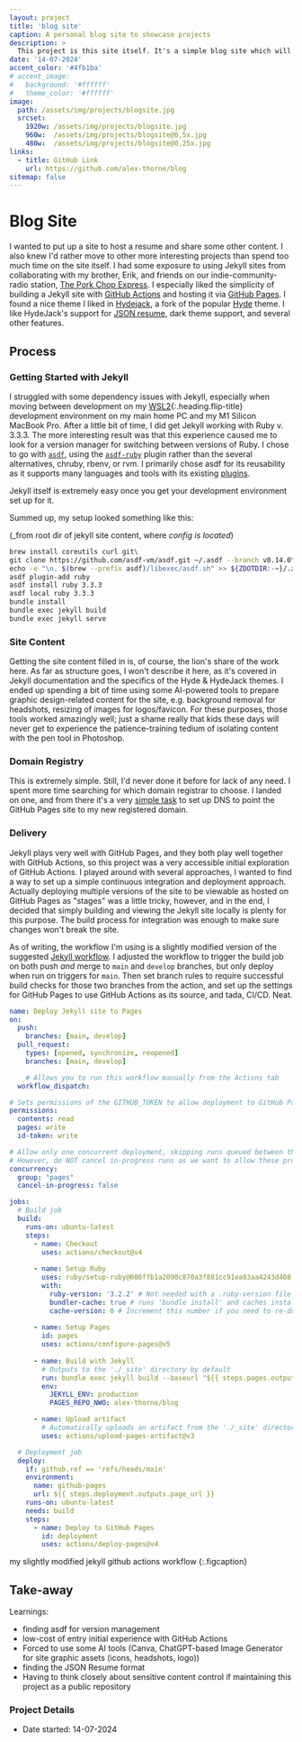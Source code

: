 ```yaml
---
layout: project
title: 'blog site'
caption: A personal blog site to showcase projects
description: >
  This project is this site itself. It's a simple blog site which will serve as a platform for documenting my journey through various projects. The development, deployment, and hosting of the blog site is the "project" that is documented here. 
date: '14-07-2024'
accent_color: '#4fb1ba'
# accent_image:
#   background: '#ffffff'
#   theme_color: '#ffffff'
image: 
  path: /assets/img/projects/blogsite.jpg
  srcset: 
    1920w: /assets/img/projects/blogsite.jpg
    960w:  /assets/img/projects/blogsite@0,5x.jpg
    480w:  /assets/img/projects/blogsite@0,25x.jpg
links:
  - title: GitHub Link 
    url: https://github.com/alex-thorne/blog
sitemap: false
---
```


# Blog Site

I wanted to put up a site to host a resume and share some other content. I also knew I'd rather move to other more interesting projects than spend too much time on the site itself. I had some exposure to using Jekyll sites from collaborating with my brother, Erik, and friends on our indie-community-radio station, [The Pork Chop Express](http://porkchopexpress.live/). I especially liked the simplicity of building a Jekyll site with [GitHub Actions](https://jekyllrb.com/docs/continuous-integration/github-actions/) and hosting it via [GitHub Pages](https://docs.github.com/en/pages/setting-up-a-github-pages-site-with-jekyll). I found a nice theme I liked in [Hydejack](https://hydejack.com/), a fork of the popular [Hyde](https://jekyllthemes.io/theme/hyde) theme. I like HydeJack's support for [JSON resume](https://jsonresume.org/), dark theme support, and several other features. 

## Process

### Getting Started with Jekyll
I struggled with some dependency issues with Jekyll, especially when moving between development on my [WSL2]{:.heading.flip-title} development environment on my main home PC and my M1 Silicon MacBook Pro. After a little bit of time, I did get Jekyll working with Ruby v. 3.3.3. The more interesting result was that this experience caused me to look for a version manager for switching between versions of Ruby. I chose to go with [`asdf`](https://github.com/asdf-vm/asdf), using the [`asdf-ruby`](https://github.com/asdf-vm/asdf-ruby?tab=readme-ov-file) plugin rather than the several alternatives, chruby, rbenv, or rvm. I primarily chose asdf for its reusability as it supports many languages and tools with its existing [plugins](https://github.com/asdf-vm/asdf-plugins). 

Jekyll itself is extremely easy once you get your development environment set up for it. 

Summed up, my setup looked something like this:

(_from root dir of jekyll site content, where _config is located_)

  ```bash
  brew install coreutils curl git\
  git clone https://github.com/asdf-vm/asdf.git ~/.asdf --branch v0.14.0\
  echo -e "\n. $(brew --prefix asdf)/libexec/asdf.sh" >> ${ZDOTDIR:-~}/.zshrc\
  asdf plugin-add ruby
  asdf install ruby 3.3.3
  asdf local ruby 3.3.3
  bundle install
  bundle exec jekyll build
  bundle exec jekyll serve
  ```

### Site Content

Getting the site content filled in is, of course, the lion's share of the work here. As far as structure goes, I won't describe it here, as it's covered in Jekyll documentation and the specifics of the Hyde & HydeJack themes. I ended up spending a bit of time using some AI-powered tools to prepare graphic design-related content for the site, e.g. background removal for headshots, resizing of images for logos/favicon. For these purposes, those tools worked amazingly well; just a shame really that kids these days will never get to experience the patience-training tedium of isolating content with the pen tool in Photoshop. 

### Domain Registry

This is extremely simple. Still, I'd never done it before for lack of any need. I spent more time searching for which domain registrar to choose. I landed on one, and from there it's a very [simple task](https://docs.github.com/en/pages/configuring-a-custom-domain-for-your-github-pages-site/managing-a-custom-domain-for-your-github-pages-site#configuring-an-apex-domain) to set up DNS to point the GitHub Pages site to my new registered domain.

### Delivery

Jekyll plays very well with GitHub Pages, and they both play well together with GitHub Actions, so this project was a very accessible initial exploration of GitHub Actions. I played around with several approaches, I wanted to find a way to set up a simple continuous integration and deployment approach. Actually deploying multiple versions of the site to be viewable as hosted on GitHub Pages as "stages" was a little tricky, however, and in the end, I decided that simply building and viewing the Jekyll site locally is plenty for this purpose. The build process for integration was enough to make sure changes won't break the site.

As of writing, the workflow I'm using is a slightly modified version of the suggested [Jekyll workflow](https://github.com/alex-thorne/blog/commit/7dbb6ba785f38f1d2b825f59c9a98ccc15860bc4https://github.com/actions/starter-workflows/blob/main/pages/jekyll.yml). I adjusted the workflow to trigger the build job on both push _and_ merge to `main` and `develop` branches, but only deploy when run on triggers for `main`. Then set branch rules to require successful build checks for those two branches from the action, and set up the settings for GitHub Pages to use GitHub Actions as its source, and tada, CI/CD. Neat.

```yaml
name: Deploy Jekyll site to Pages
on:
  push:
    branches: [main, develop]
  pull_request:
    types: [opened, synchronize, reopened]
    branches: [main, develop]

    # Allows you to run this workflow manually from the Actions tab
  workflow_dispatch:

# Sets permissions of the GITHUB_TOKEN to allow deployment to GitHub Pages
permissions:
  contents: read
  pages: write
  id-token: write

# Allow only one concurrent deployment, skipping runs queued between the run in-progress and latest queued.
# However, do NOT cancel in-progress runs as we want to allow these production deployments to complete.
concurrency:
  group: "pages"
  cancel-in-progress: false

jobs:
  # Build job
  build:
    runs-on: ubuntu-latest
    steps:
      - name: Checkout
        uses: actions/checkout@v4
      
      - name: Setup Ruby
        uses: ruby/setup-ruby@086ffb1a2090c870a3f881cc91ea83aa4243d408 # v1.195.0
        with:
          ruby-version: '3.2.2' # Not needed with a .ruby-version file
          bundler-cache: true # runs 'bundle install' and caches installed gems automatically
          cache-version: 0 # Increment this number if you need to re-download cached gems
      
      - name: Setup Pages
        id: pages
        uses: actions/configure-pages@v5
      
      - name: Build with Jekyll
        # Outputs to the './_site' directory by default
        run: bundle exec jekyll build --baseurl "${{ steps.pages.outputs.base_path }}"
        env:
          JEKYLL_ENV: production
          PAGES_REPO_NWO: alex-thorne/blog

      - name: Upload artifact
        # Automatically uploads an artifact from the './_site' directory by default
        uses: actions/upload-pages-artifact@v3

  # Deployment job
  deploy:
    if: github.ref == 'refs/heads/main'
    environment:
      name: github-pages
      url: ${{ steps.deployment.outputs.page_url }}
    runs-on: ubuntu-latest
    needs: build
    steps:
      - name: Deploy to GitHub Pages
        id: deployment
        uses: actions/deploy-pages@v4
```

my slightly modified jekyll github actions workflow
{:.figcaption}

## Take-away

Learnings:

- finding asdf for version management
- low-cost of entry initial experience with GitHub Actions
- Forced to use some AI tools (Canva, ChatGPT-based Image Generator for site graphic assets (icons, headshots, logo))
- finding the JSON Resume format
- Having to think closely about sensitive content control if maintaining this project as a public repository

### Project Details
- Date started: 14-07-2024

[WSL2]: WSL2.md